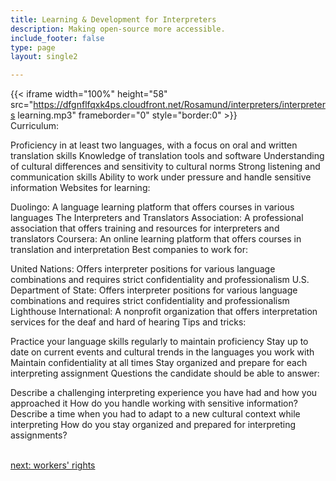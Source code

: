 ```yaml
---
title: Learning & Development for Interpreters
description: Making open-source more accessible.
include_footer: false
type: page
layout: single2

---
```


{{< iframe width="100%" height="58" src="https://dfgnflfqxk4ps.cloudfront.net/Rosamund/interpreters/interpreters learning.mp3" frameborder="0" style="border:0" >}}<br>
Curriculum:

Proficiency in at least two languages, with a focus on oral and written translation skills
Knowledge of translation tools and software
Understanding of cultural differences and sensitivity to cultural norms
Strong listening and communication skills
Ability to work under pressure and handle sensitive information
Websites for learning:

Duolingo: A language learning platform that offers courses in various languages
The Interpreters and Translators Association: A professional association that offers training and resources for interpreters and translators
Coursera: An online learning platform that offers courses in translation and interpretation
Best companies to work for:

United Nations: Offers interpreter positions for various language combinations and requires strict confidentiality and professionalism
U.S. Department of State: Offers interpreter positions for various language combinations and requires strict confidentiality and professionalism
Lighthouse International: A nonprofit organization that offers interpretation services for the deaf and hard of hearing
Tips and tricks:

Practice your language skills regularly to maintain proficiency
Stay up to date on current events and cultural trends in the languages you work with
Maintain confidentiality at all times
Stay organized and prepare for each interpreting assignment
Questions the candidate should be able to answer:

Describe a challenging interpreting experience you have had and how you approached it
How do you handle working with sensitive information?
Describe a time when you had to adapt to a new cultural context while interpreting
How do you stay organized and prepared for interpreting assignments?

<br>
<a href="https://insights.workdojos.com/interpreters/rights">next: workers' rights</a>
</p>